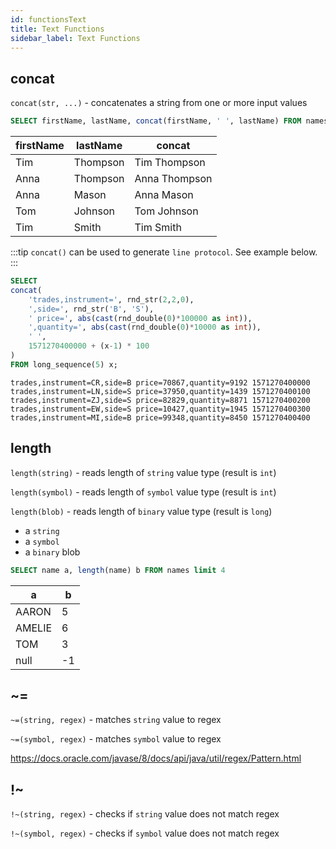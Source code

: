 ```yaml
---
id: functionsText
title: Text Functions
sidebar_label: Text Functions
---
```


## concat

`concat(str, ...)`  - concatenates a string from one or more input values 

```sql title="Example"
SELECT firstName, lastName, concat(firstName, ' ', lastName) FROM names;
```

| firstName     | lastName          | concat                |
|---------------|-------------------|-----------------------|
| Tim           | Thompson          | Tim Thompson          |
| Anna          | Thompson          | Anna Thompson         |
| Anna          | Mason             | Anna Mason            |
| Tom           | Johnson           | Tom Johnson           |
| Tim           | Smith             | Tim Smith             | 

:::tip
`concat()` can be used to generate `line protocol`. See example below.
:::

```sql title="Generating line protocol"
SELECT
concat(
    'trades,instrument=', rnd_str(2,2,0), 
    ',side=', rnd_str('B', 'S'),
    ' price=', abs(cast(rnd_double(0)*100000 as int)),
    ',quantity=', abs(cast(rnd_double(0)*10000 as int)),
    ' ',
    1571270400000 + (x-1) * 100
)
FROM long_sequence(5) x;
```

``` title="Result"
trades,instrument=CR,side=B price=70867,quantity=9192 1571270400000
trades,instrument=LN,side=S price=37950,quantity=1439 1571270400100
trades,instrument=ZJ,side=S price=82829,quantity=8871 1571270400200
trades,instrument=EW,side=S price=10427,quantity=1945 1571270400300
trades,instrument=MI,side=B price=99348,quantity=8450 1571270400400
```

## length

`length(string)` - reads length of `string` value type (result is `int`)

`length(symbol)` - reads length of `symbol` value type (result is `int`)

`length(blob)` - reads length of `binary` value type (result is `long`)


- a `string`
- a `symbol`
- a `binary` blob

```sql title="Example"
SELECT name a, length(name) b FROM names limit 4
```

| a         | b         |
|-----------|-----------|
| AARON     | 5         |
| AMELIE    | 6         |
| TOM       | 3         |
| null      | -1        |


## ~=

`~=(string, regex)` - matches `string` value to regex

`~=(symbol, regex)` - matches `symbol` value to regex

https://docs.oracle.com/javase/8/docs/api/java/util/regex/Pattern.html

## !~

`!~(string, regex)` - checks if `string` value does not match regex

`!~(symbol, regex)` - checks if `symbol` value does not match regex

